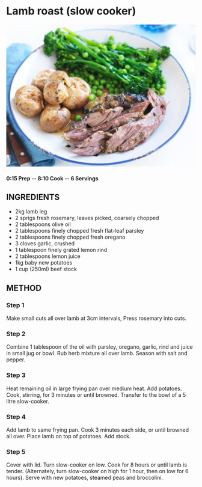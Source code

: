 # Lamb roast (slow cooker)
![](https://raw.githubusercontent.com/fuzzwah/recipes/master/pics/Lamb_roast_slow_cooker.jpg)
#### 0:15 Prep -- 8:10 Cook -- 6 Servings
## INGREDIENTS
* 2kg lamb leg
* 2 sprigs fresh rosemary, leaves picked, coarsely chopped
* 2 tablespoons olive oil
* 2 tablespoons finely chopped fresh flat-leaf parsley
* 2 tablespoons finely chopped fresh oregano
* 3 cloves garlic, crushed
* 1 tablespoon finely grated lemon rind
* 2 tablespoons lemon juice
* 1kg baby new potatoes
* 1 cup (250ml) beef stock
## METHOD
### Step 1
Make small cuts all over lamb at 3cm intervals, Press rosemary into cuts.
### Step 2
Combine 1 tablespoon of the oil with parsley, oregano, garlic, rind and juice in small jug or bowl. Rub herb mixture all over lamb. Season with salt and pepper.
### Step 3
Heat remaining oil in large frying pan over medium heat. Add potatoes. Cook, stirring, for 3 minutes or until browned. Transfer to the bowl of a 5 litre slow-cooker.
### Step 4
Add lamb to same frying pan. Cook 3 minutes each side, or until browned all over. Place lamb on top of potatoes. Add stock.
### Step 5
Cover with lid. Turn slow-cooker on low. Cook for 8 hours or until lamb is tender. (Alternately, turn slow-cooker on high for 1 hour, then on low for 6 hours). Serve with new potatoes, steamed peas and broccolini.

